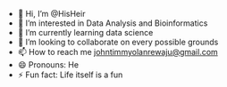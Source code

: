 - 👋 Hi, I’m @HisHeir
- 👀 I’m interested in Data Analysis and Bioinformatics
- 🌱 I’m currently learning data science
- 💞️ I’m looking to collaborate on every possible grounds
- 📫 How to reach me johntimmyolanrewaju@gmail.com
- 😄 Pronouns: He
- ⚡ Fun fact: Life itself is a fun

<!---
HisHeir/HisHeir is a ✨ special ✨ repository because its `README.md` (this file) appears on your GitHub profile.
You can click the Preview link to take a look at your changes.
--->
